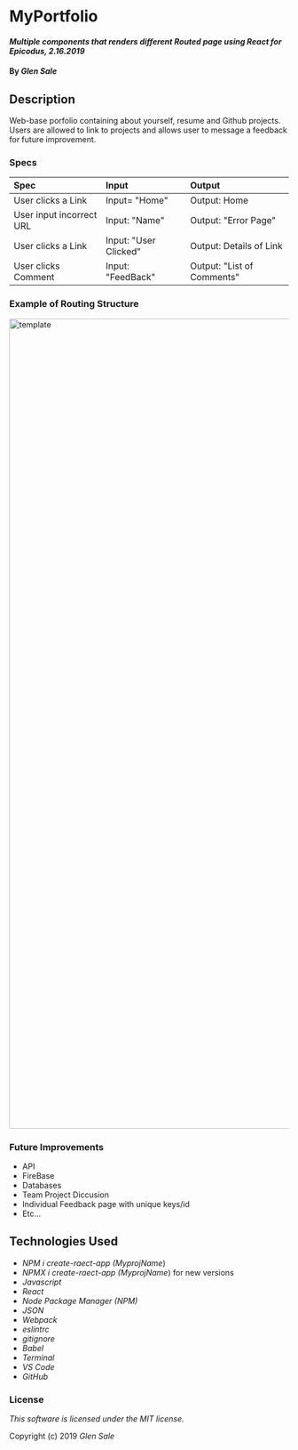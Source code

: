 # MyPortfolio

#### _Multiple components that renders different Routed page using React for Epicodus, 2.16.2019_


#### By _Glen Sale_

## Description
Web-base porfolio containing about yourself, resume and Github projects. Users are allowed to link to projects and allows user to message a feedback for future improvement.


### Specs
| Spec | Input | Output |
| :-------------    | :------------- | :-------------|
| User clicks a Link  | Input= "Home" | Output: Home |
| User input incorrect URL| Input: "Name" | Output: "Error Page"  |
| User clicks a Link | Input: "User Clicked" | Output: Details of Link |
| User clicks Comment | Input: "FeedBack" | Output: "List of Comments"|

### Example of Routing Structure

<img width="1457" alt="template" src="https://user-images.githubusercontent.com/43967399/53379143-35be2780-391d-11e9-9d8a-64935b75ddd6.png">


### Future Improvements
* API 
* FireBase
* Databases
* Team Project Diccusion
* Individual Feedback page with unique keys/id
* Etc...

## Technologies Used
* _NPM i create-raect-app (MyprojName_)
* _NPMX i create-raect-app (MyprojName_) for new versions
* _Javascript_
* _React_
* _Node Package Manager (NPM)_
* _JSON_
* _Webpack_
* _eslintrc_
* _gitignore_
* _Babel_
* _Terminal_
* _VS Code_
* _GitHub_

### License

*This software is licensed under the MIT license.*

Copyright (c) 2019  _Glen Sale_